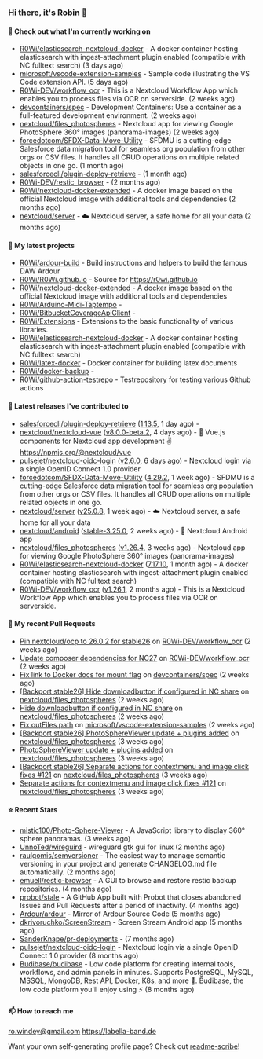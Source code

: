 ### Hi there, it's Robin 👋

#### 👷 Check out what I'm currently working on

- [R0Wi/elasticsearch-nextcloud-docker](https://github.com/R0Wi/elasticsearch-nextcloud-docker) - A docker container hosting elasticsearch with ingest-attachment plugin enabled (compatible with NC fulltext search) (3 days ago)
- [microsoft/vscode-extension-samples](https://github.com/microsoft/vscode-extension-samples) - Sample code illustrating the VS Code extension API. (5 days ago)
- [R0Wi-DEV/workflow_ocr](https://github.com/R0Wi-DEV/workflow_ocr) - This is a Nextcloud Workflow App which enables you to process files via OCR on serverside. (2 weeks ago)
- [devcontainers/spec](https://github.com/devcontainers/spec) - Development Containers: Use a container as a full-featured development environment. (2 weeks ago)
- [nextcloud/files_photospheres](https://github.com/nextcloud/files_photospheres) - Nextcloud app for viewing Google PhotoSphere 360° images (panorama-images) (2 weeks ago)
- [forcedotcom/SFDX-Data-Move-Utility](https://github.com/forcedotcom/SFDX-Data-Move-Utility) - SFDMU is a cutting-edge Salesforce data migration tool for seamless org population from other orgs or CSV files. It handles all CRUD operations on multiple related objects in one go. (1 month ago)
- [salesforcecli/plugin-deploy-retrieve](https://github.com/salesforcecli/plugin-deploy-retrieve) -  (1 month ago)
- [R0Wi-DEV/restic_browser](https://github.com/R0Wi-DEV/restic_browser) -  (2 months ago)
- [R0Wi/nextcloud-docker-extended](https://github.com/R0Wi/nextcloud-docker-extended) - A docker image based on the official Nextcloud image with additional tools and dependencies (2 months ago)
- [nextcloud/server](https://github.com/nextcloud/server) - ☁️ Nextcloud server, a safe home for all your data (2 months ago)

#### 🌱 My latest projects

- [R0Wi/ardour-build](https://github.com/R0Wi/ardour-build) - Build instructions and helpers to build the famous DAW Ardour
- [R0Wi/R0Wi.github.io](https://github.com/R0Wi/R0Wi.github.io) - Source for https://r0wi.github.io
- [R0Wi/nextcloud-docker-extended](https://github.com/R0Wi/nextcloud-docker-extended) - A docker image based on the official Nextcloud image with additional tools and dependencies
- [R0Wi/Arduino-Midi-Taptempo](https://github.com/R0Wi/Arduino-Midi-Taptempo) - 
- [R0Wi/BitbucketCoverageApiClient](https://github.com/R0Wi/BitbucketCoverageApiClient) - 
- [R0Wi/Extensions](https://github.com/R0Wi/Extensions) - Extensions to the basic functionality of various libraries.
- [R0Wi/elasticsearch-nextcloud-docker](https://github.com/R0Wi/elasticsearch-nextcloud-docker) - A docker container hosting elasticsearch with ingest-attachment plugin enabled (compatible with NC fulltext search)
- [R0Wi/latex-docker](https://github.com/R0Wi/latex-docker) - Docker container for building latex documents
- [R0Wi/docker-backup](https://github.com/R0Wi/docker-backup) - 
- [R0Wi/github-action-testrepo](https://github.com/R0Wi/github-action-testrepo) - Testrepository for testing various Github actions

#### 🔭 Latest releases I've contributed to

- [salesforcecli/plugin-deploy-retrieve](https://github.com/salesforcecli/plugin-deploy-retrieve) ([1.13.5](https://github.com/salesforcecli/plugin-deploy-retrieve/releases/tag/1.13.5), 1 day ago) - 
- [nextcloud/nextcloud-vue](https://github.com/nextcloud/nextcloud-vue) ([v8.0.0-beta.2](https://github.com/nextcloud/nextcloud-vue/releases/tag/v8.0.0-beta.2), 4 days ago) - 🍱 Vue.js components for Nextcloud app development ✌ https://npmjs.org/@nextcloud/vue
- [pulsejet/nextcloud-oidc-login](https://github.com/pulsejet/nextcloud-oidc-login) ([v2.6.0](https://github.com/pulsejet/nextcloud-oidc-login/releases/tag/v2.6.0), 6 days ago) - Nextcloud login via a single OpenID Connect 1.0 provider
- [forcedotcom/SFDX-Data-Move-Utility](https://github.com/forcedotcom/SFDX-Data-Move-Utility) ([4.29.2](https://github.com/forcedotcom/SFDX-Data-Move-Utility/releases/tag/4.29.2), 1 week ago) - SFDMU is a cutting-edge Salesforce data migration tool for seamless org population from other orgs or CSV files. It handles all CRUD operations on multiple related objects in one go.
- [nextcloud/server](https://github.com/nextcloud/server) ([v25.0.8](https://github.com/nextcloud/server/releases/tag/v25.0.8), 1 week ago) - ☁️ Nextcloud server, a safe home for all your data
- [nextcloud/android](https://github.com/nextcloud/android) ([stable-3.25.0](https://github.com/nextcloud/android/releases/tag/stable-3.25.0), 2 weeks ago) - 📱 Nextcloud Android app
- [nextcloud/files_photospheres](https://github.com/nextcloud/files_photospheres) ([v1.26.4](https://github.com/nextcloud/files_photospheres/releases/tag/v1.26.4), 3 weeks ago) - Nextcloud app for viewing Google PhotoSphere 360° images (panorama-images)
- [R0Wi/elasticsearch-nextcloud-docker](https://github.com/R0Wi/elasticsearch-nextcloud-docker) ([7.17.10](https://github.com/R0Wi/elasticsearch-nextcloud-docker/releases/tag/7.17.10), 1 month ago) - A docker container hosting elasticsearch with ingest-attachment plugin enabled (compatible with NC fulltext search)
- [R0Wi-DEV/workflow_ocr](https://github.com/R0Wi-DEV/workflow_ocr) ([v1.26.1](https://github.com/R0Wi-DEV/workflow_ocr/releases/tag/v1.26.1), 2 months ago) - This is a Nextcloud Workflow App which enables you to process files via OCR on serverside.

#### 🔨 My recent Pull Requests

- [Pin nextcloud/ocp to 26.0.2 for stable26](https://github.com/R0Wi-DEV/workflow_ocr/pull/207) on [R0Wi-DEV/workflow_ocr](https://github.com/R0Wi-DEV/workflow_ocr) (2 weeks ago)
- [Update composer dependencies for NC27](https://github.com/R0Wi-DEV/workflow_ocr/pull/206) on [R0Wi-DEV/workflow_ocr](https://github.com/R0Wi-DEV/workflow_ocr) (2 weeks ago)
- [Fix link to Docker docs for mount flag](https://github.com/devcontainers/spec/pull/252) on [devcontainers/spec](https://github.com/devcontainers/spec) (2 weeks ago)
- [[Backport stable26] Hide downloadbutton if configured in NC share](https://github.com/nextcloud/files_photospheres/pull/128) on [nextcloud/files_photospheres](https://github.com/nextcloud/files_photospheres) (2 weeks ago)
- [Hide downloadbutton if configured in NC share](https://github.com/nextcloud/files_photospheres/pull/127) on [nextcloud/files_photospheres](https://github.com/nextcloud/files_photospheres) (2 weeks ago)
- [Fix outFiles path](https://github.com/microsoft/vscode-extension-samples/pull/878) on [microsoft/vscode-extension-samples](https://github.com/microsoft/vscode-extension-samples) (2 weeks ago)
- [[Backport stable26] PhotoSphereViewer update &#43; plugins added](https://github.com/nextcloud/files_photospheres/pull/126) on [nextcloud/files_photospheres](https://github.com/nextcloud/files_photospheres) (3 weeks ago)
- [PhotoSphereViewer update &#43; plugins added](https://github.com/nextcloud/files_photospheres/pull/125) on [nextcloud/files_photospheres](https://github.com/nextcloud/files_photospheres) (3 weeks ago)
- [[Backport stable26] Separate actions for contextmenu and image click fixes #121](https://github.com/nextcloud/files_photospheres/pull/123) on [nextcloud/files_photospheres](https://github.com/nextcloud/files_photospheres) (3 weeks ago)
- [Separate actions for contextmenu and image click fixes #121](https://github.com/nextcloud/files_photospheres/pull/122) on [nextcloud/files_photospheres](https://github.com/nextcloud/files_photospheres) (3 weeks ago)

#### ⭐ Recent Stars

- [mistic100/Photo-Sphere-Viewer](https://github.com/mistic100/Photo-Sphere-Viewer) - A JavaScript library to display 360° sphere panoramas. (3 weeks ago)
- [UnnoTed/wireguird](https://github.com/UnnoTed/wireguird) - wireguard gtk gui for linux (2 months ago)
- [raulgomis/semversioner](https://github.com/raulgomis/semversioner) - The easiest way to manage semantic versioning in your project and generate CHANGELOG.md file automatically. (2 months ago)
- [emuell/restic-browser](https://github.com/emuell/restic-browser) - A GUI to browse and restore restic backup repositories. (4 months ago)
- [probot/stale](https://github.com/probot/stale) - A GitHub App built with Probot that closes abandoned Issues and Pull Requests after a period of inactivity. (4 months ago)
- [Ardour/ardour](https://github.com/Ardour/ardour) - Mirror of Ardour Source Code (5 months ago)
- [dkrivoruchko/ScreenStream](https://github.com/dkrivoruchko/ScreenStream) - Screen Stream Android app (5 months ago)
- [SanderKnape/pr-deployments](https://github.com/SanderKnape/pr-deployments) -  (7 months ago)
- [pulsejet/nextcloud-oidc-login](https://github.com/pulsejet/nextcloud-oidc-login) - Nextcloud login via a single OpenID Connect 1.0 provider (8 months ago)
- [Budibase/budibase](https://github.com/Budibase/budibase) - Low code platform for creating internal tools, workflows, and admin panels in minutes. Supports PostgreSQL, MySQL, MSSQL, MongoDB, Rest API, Docker, K8s, and more 🚀. Budibase, the low code platform you&#39;ll enjoy using ⚡   (8 months ago)

#### 📫 How to reach me
[ro.windey@gmail.com](mailto:ro.windey@gmailcom)
https://labella-band.de

Want your own self-generating profile page? Check out [readme-scribe](https://github.com/muesli/readme-scribe)!